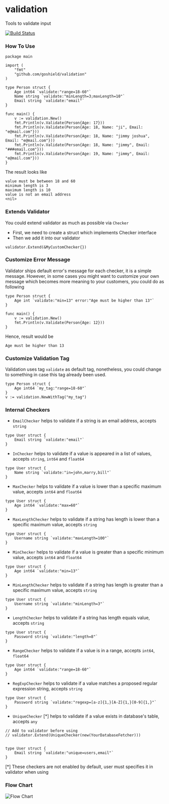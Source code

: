 # validation
Tools to validate input

[![Build Status](https://api.travis-ci.org/goshield/validation.svg)](https://travis-ci.org/goshield/validation)

### How To Use
```
package main

import (
	"fmt"
	"github.com/goshield/validation"
)

type Person struct {
	Age int64 `validate:"range=18-60"`
	Name string `validate:"minLength=3;maxLength=10"`
	Email string `validate:"email"`
}

func main() {
	v := validation.New()
	fmt.Println(v.Validate(Person{Age: 17}))
	fmt.Println(v.Validate(Person{Age: 18, Name: "ji", Email: "e@mail.com"}))
	fmt.Println(v.Validate(Person{Age: 18, Name: "jimmy joshua", Email: "e@mail.com"}))
	fmt.Println(v.Validate(Person{Age: 18, Name: "jimmy", Email: "###email.com"}))
	fmt.Println(v.Validate(Person{Age: 19, Name: "jimmy", Email: "e@mail.com"}))
}
```

The result looks like
```
value must be between 18 and 60
minimum length is 3
maximum length is 10
value is not an email address
<nil>
```

### Extends Validator

You could extend validator as much as possible via `Checker`

- First, we need to create a struct which implements Checker interface
- Then we add it into our validator

```
validator.Extend(&MyCustomChecker{})
```

### Customize Error Message

Validator ships default error's message for each checker, it is a simple message. 
However, in some cases you might want to customize your own message which becomes 
more meaning to your customers, you could do as following

```
type Person struct {
	Age int `validate:"min=13" error:"Age must be higher than 13"`
}

func main() {
	v := validation.New()
	fmt.Println(v.Validate(Person{Age: 12}))
}
``` 

Hence, result would be

```
Age must be higher than 13
```

### Customize Validation Tag

Validation uses tag `validate` as default tag, nonetheless, you could change 
to something in case this tag already been used.

```
type Person struct {
	Age int64 `my_tag:"range=18-60"`
}
v := validation.NewWithTag("my_tag")
```            

### Internal Checkers

- `EmailChecker` helps to validate if a string is an email address, accepts `string`
```
type User struct {
	Email string `validate:"email"`
}
```

- `InChecker` helps to validate if a value is appeared in a list of values, accepts `string`, `int64` and `float64`
```
type User struct {
	Name string `validate:"in=john,marry,bill"`
}
```

- `MaxChecker` helps to validate if a value is lower than a specific maximum value, accepts `int64` and `float64`
```
type User struct {
	Age int64 `validate:"max=60"`
}
```

- `MaxLengthChecker` helps to validate if a string has length is lower than a specific maximum value, accepts `string`
```
type User struct {
	Username string `validate:"maxLength=100"`
}
```

- `MinChecker` helps to validate if a value is greater than a specific minimum value, accepts `int64` and `float64`
```
type User struct {
	Age int64 `validate:"min=13"`
}
```

- `MinLengthChecker` helps to validate if a string has length is greater than a specific maximum value, accepts `string`
```
type User struct {
	Username string `validate:"minLength=3"`
}
```

- `LengthChecker` helps to validate if a string has length equals value, accepts `string`
```
type User struct {
	Password string `validate:"length=8"`
}
```

- `RangeChecker` helps to validate if a value is in a range, accepts `int64`, `float64`
```
type User struct {
	Age int64 `validate:"range=18-60"`
}
```

- `RegExpChecker` helps to validate if a value matches a proposed regular expression string, accepts `string`
```
type User struct {
	Password string `validate:"regexp=[a-z]{1,}[A-Z]{1,}[0-9]{1,}"`
}
```

- `UniqueChecker` [*] helps to validate if a value exists in database's table, accepts `any`
```
// Add to validator before using
// validator.Extend(UniqueChecker(new(YourDatabaseFetcher)))


type User struct {
	Email string `validate:"unique=users,email"`
}
```

[*] These checkers are not enabled by default, user must specifies it in validator when using

### Flow Chart

![Flow Chart](https://www.lucidchart.com/publicSegments/view/456723cb-80f8-4efd-9e59-2cc5efc408b9/image.png)